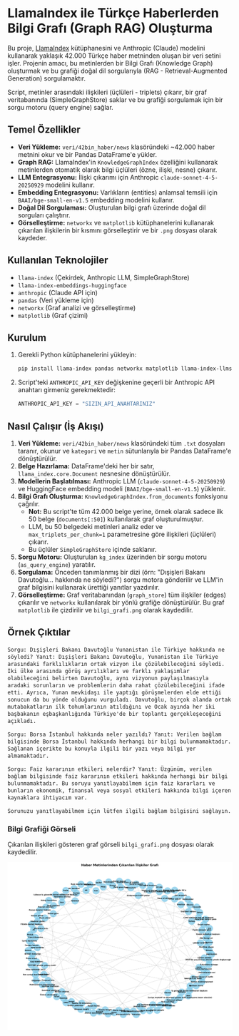 # LlamaIndex ile Türkçe Haberlerden Bilgi Grafı (Graph RAG) Oluşturma

Bu proje, [LlamaIndex](https://www.llamaindex.ai/) kütüphanesini ve Anthropic (Claude) modelini kullanarak yaklaşık 42.000 Türkçe haber metninden oluşan bir veri setini işler. Projenin amacı, bu metinlerden bir Bilgi Grafı (Knowledge Graph) oluşturmak ve bu grafiği doğal dil sorgularıyla (RAG - Retrieval-Augmented Generation) sorgulamaktır.

Script, metinler arasındaki ilişkileri (üçlüleri - triplets) çıkarır, bir graf veritabanında (SimpleGraphStore) saklar ve bu grafiği sorgulamak için bir sorgu motoru (query engine) sağlar.

##  Temel Özellikler

* **Veri Yükleme:** `veri/42bin_haber/news` klasöründeki ~42.000 haber metnini okur ve bir Pandas DataFrame'e yükler.
* **Graph RAG:** LlamaIndex'in `KnowledgeGraphIndex` özelliğini kullanarak metinlerden otomatik olarak bilgi üçlüleri (özne, ilişki, nesne) çıkarır.
* **LLM Entegrasyonu:** İlişki çıkarımı için Anthropic `claude-sonnet-4-5-20250929` modelini kullanır.
* **Embedding Entegrasyonu:** Varlıkların (entities) anlamsal temsili için `BAAI/bge-small-en-v1.5` embedding modelini kullanır.
* **Doğal Dil Sorgulaması:** Oluşturulan bilgi grafı üzerinde doğal dil sorguları çalıştırır.
* **Görselleştirme:** `networkx` ve `matplotlib` kütüphanelerini kullanarak çıkarılan ilişkilerin bir kısmını görselleştirir ve bir `.png` dosyası olarak kaydeder.

##  Kullanılan Teknolojiler

* `llama-index` (Çekirdek, Anthropic LLM, SimpleGraphStore)
* `llama-index-embeddings-huggingface`
* `anthropic` (Claude API için)
* `pandas` (Veri yükleme için)
* `networkx` (Graf analizi ve görselleştirme)
* `matplotlib` (Graf çizimi)

##  Kurulum

1.  Gerekli Python kütüphanelerini yükleyin:

    ```bash
    pip install llama-index pandas networkx matplotlib llama-index-llms-anthropic llama-index-embeddings-huggingface torch
    ```

2.  Script'teki `ANTHROPIC_API_KEY` değişkenine geçerli bir Anthropic API anahtarı girmeniz gerekmektedir:

    ```python
    ANTHROPIC_API_KEY = "SIZIN_API_ANAHTARINIZ"
    ```

##  Nasıl Çalışır (İş Akışı)

1.  **Veri Yükleme:** `veri/42bin_haber/news` klasöründeki tüm `.txt` dosyaları taranır, okunur ve `kategori` ve `metin` sütunlarıyla bir Pandas DataFrame'e dönüştürülür.
2.  **Belge Hazırlama:** DataFrame'deki her bir satır, `llama_index.core.Document` nesnesine dönüştürülür.
3.  **Modellerin Başlatılması:** Anthropic LLM (`claude-sonnet-4-5-20250929`) ve HuggingFace embedding modeli (`BAAI/bge-small-en-v1.5`) yüklenir.
4.  **Bilgi Grafı Oluşturma:** `KnowledgeGraphIndex.from_documents` fonksiyonu çağrılır.
    * **Not:** Bu script'te tüm 42.000 belge yerine, örnek olarak sadece ilk 50 belge (`documents[:50]`) kullanılarak graf oluşturulmuştur.
    * LLM, bu 50 belgedeki metinleri analiz eder ve `max_triplets_per_chunk=1` parametresine göre ilişkileri (üçlüleri) çıkarır.
    * Bu üçlüler `SimpleGraphStore` içinde saklanır.
5.  **Sorgu Motoru:** Oluşturulan `kg_index` üzerinden bir sorgu motoru (`as_query_engine`) yaratılır.
6.  **Sorgulama:** Önceden tanımlanmış bir dizi (örn: "Dışişleri Bakanı Davutoğlu... hakkında ne söyledi?") sorgu motora gönderilir ve LLM'in graf bilgisini kullanarak ürettiği yanıtlar yazdırılır.
7.  **Görselleştirme:** Graf veritabanından (`graph_store`) tüm ilişkiler (edges) çıkarılır ve `networkx` kullanılarak bir yönlü grafiğe dönüştürülür. Bu graf `matplotlib` ile çizdirilir ve `bilgi_grafi.png` olarak kaydedilir.

##  Örnek Çıktılar

```text
Sorgu: Dışişleri Bakanı Davutoğlu Yunanistan ile Türkiye hakkında ne söyledi? Yanıt: Dışişleri Bakanı Davutoğlu, Yunanistan ile Türkiye arasındaki farklılıkların ortak vizyon ile çözülebileceğini söyledi. İki ülke arasında görüş ayrılıkları ve farklı yaklaşımlar olabileceğini belirten Davutoğlu, aynı vizyonun paylaşılmasıyla aradaki sorunların ve problemlerin daha rahat çözülebileceğini ifade etti. Ayrıca, Yunan mevkidaşı ile yaptığı görüşmelerden elde ettiği sonucun da bu yönde olduğunu vurguladı. Davutoğlu, birçok alanda ortak mutabakatların ilk tohumlarının atıldığını ve Ocak ayında her iki başbakanın eşbaşkanlığında Türkiye'de bir toplantı gerçekleşeceğini açıkladı.
```

```text
Sorgu: Borsa İstanbul hakkında neler yazıldı? Yanıt: Verilen bağlam bilgisinde Borsa İstanbul hakkında herhangi bir bilgi bulunmamaktadır. Sağlanan içerikte bu konuyla ilgili bir yazı veya bilgi yer almamaktadır.
```

```text
Sorgu: Faiz kararının etkileri nelerdir? Yanıt: Üzgünüm, verilen bağlam bilgisinde faiz kararının etkileri hakkında herhangi bir bilgi bulunmamaktadır. Bu soruyu yanıtlayabilmem için faiz kararları ve bunların ekonomik, finansal veya sosyal etkileri hakkında bilgi içeren kaynaklara ihtiyacım var.
```

```text
Sorunuzu yanıtlayabilmem için lütfen ilgili bağlam bilgisini sağlayın.
```

### Bilgi Grafiği Görseli

Çıkarılan ilişkileri gösteren graf görseli `bilgi_grafi.png` dosyası olarak kaydedilir.

![Haber Metinlerinden Çıkarılan İlişkiler Grafı](bilgi_grafi.png)



